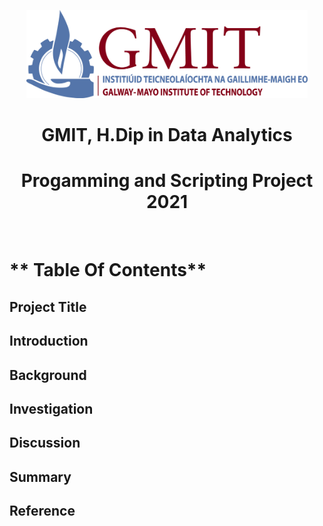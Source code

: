 

<p align="center">
  <img src="./JPEGs/GMIT_logo.jpg" width="450" />
</p>


<H1 align="center"> GMIT, H.Dip in Data Analytics  </H1>
<H1 align="center"> Progamming and Scripting Project 2021 </H1>
<br/>



# ** Table Of Contents** 
## Project Title
## Introduction
## Background 
## Investigation
## Discussion
## Summary
## Reference

<br/>





































